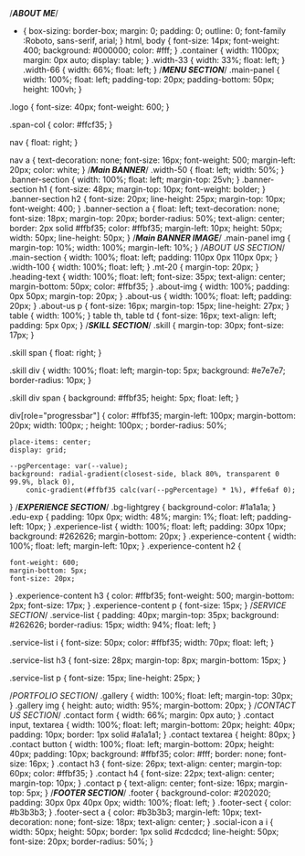 /*****ABOUT ME*****/
  * {
	box-sizing: border-box;
	margin: 0;
	padding: 0;
	outline: 0;
	font-family :Roboto, sans-serif, arial;
}
html, body 
	{
	font-size: 14px;
	font-weight: 400;
	background: #000000;
	color: #fff;
}
.container {
	width: 1100px;
	margin: 0px auto;
	display: table;
}
.width-33 {
	width: 33%;
	float: left;
}
.width-66 {
	width: 66%;
	float: left;
}
/*****MENU SECTION*****/
.main-panel {
	width: 100%;
	float: left;
	padding-top: 20px;
	padding-bottom: 50px;
	height: 100vh;
}

.logo {
	font-size: 40px;
	font-weight: 600;
}

.span-col {
	color: #ffcf35;
}

nav {
	float: right;
}

nav a {
	text-decoration: none;
	font-size: 16px;
	font-weight: 500;
	margin-left: 20px;
	color: white;
}
/*****Main BANNER*****/
.width-50 {
	float: left;
	width: 50%;
}
.banner-section {
	width: 100%;
	float: left;
	margin-top: 25vh;
}
.banner-section h1 {
	font-size: 48px;
	margin-top: 10px;
	font-weight: bolder;
}
.banner-section h2 {
	font-size: 20px;
	line-height: 25px;
	margin-top: 10px;
	font-weight: 400;
}
.banner-section a {
	float: left;
	text-decoration: none;
	font-size: 18px;
	margin-top: 20px;
	border-radius: 50%;
	text-align: center;
	border: 2px solid #ffbf35;
	color: #ffbf35;
	margin-left: 10px;
	height: 50px;
	width: 50px;
	line-height: 50px;
}
/*****Main BANNER IMAGE*****/
.main-panel img {
	margin-top: 10%;
	width: 100%;
	margin-left: 10%;
}
/*ABOUT US SECTION*/
.main-section {
	width: 100%;
	float: left;
	padding: 110px 0px 110px 0px;
}
.width-100 {
	width: 100%;
	float: left;
}
.mt-20 {
	margin-top: 20px;
}
.heading-text {
	width: 100%;
	float: left;
	font-size: 35px;
	text-align: center;
	margin-bottom: 50px;
	color: #ffbf35;
}
.about-img {
	width: 100%;
	padding: 0px 50px;
	margin-top: 20px;
}
.about-us {
	width: 100%;
	float: left;
	padding: 20px;
}
.about-us p {
	font-size: 16px;
	margin-top: 15px;
	line-height: 27px;
}
table {
	width: 100%;
}
table th,
table td {
	font-size: 16px;
	text-align: left;
	padding: 5px 0px;
}
/*****SKILL SECTION*****/
.skill {
	margin-top: 30px;
	font-size: 17px;
}

.skill span {
	float: right;
}

.skill div {
	width: 100%;
	float: left;
	margin-top: 5px;
	background: #e7e7e7;
	border-radius: 10px;
}

.skill div span {
	background: #ffbf35;
	height: 5px;
	float: left;
}

div[role="progressbar"] {
	color: #ffbf35;
	margin-left: 100px;
	margin-bottom: 20px;
	width: 100px;
	;
	height: 100px;
	;
	border-radius: 50%;

	place-items: center;
	display: grid;

	--pgPercentage: var(--value);
	background: radial-gradient(closest-side, black 80%, transparent 0 99.9%, black 0),
		conic-gradient(#ffbf35 calc(var(--pgPercentage) * 1%), #ffe6af 0);

}
/*****EXPERIENCE SECTION*****/
.bg-lightgrey {
	background-color: #1a1a1a;
}
.edu-exp {
	padding: 10px 0px;
	width: 48%;
	margin: 1%;
	float: left;
	padding-left: 10px;
}
.experience-list {
	width: 100%;
	float: left;
	padding: 30px 10px;
	background: #262626;
	margin-bottom: 20px;
}
.experience-content {
	width: 100%;
	float: left;
	margin-left: 10px;
}
.experience-content h2 {

	font-weight: 600;
	margin-bottom: 5px;
	font-size: 20px;
}
.experience-content h3 {
	color: #ffbf35;
	font-weight: 500;
	margin-bottom: 2px;
	font-size: 17px;
}
.experience-content p {
	font-size: 15px;
}
/*SERVICE SECTION*/
.service-list {
	padding: 40px;
	margin-top: 35px;
	background: #262626;
	border-radius: 15px;
	width: 94%;
	float: left;
}

.service-list i {
	font-size: 50px;
	color: #ffbf35;
	width: 70px;
	float: left;
}

.service-list h3 {
	font-size: 28px;
	margin-top: 8px;
	margin-bottom: 15px;
}

.service-list p {
	font-size: 15px;
	line-height: 25px;
}

/*PORTFOLIO SECTION*/
.gallery {
	width: 100%;
	float: left;
	margin-top: 30px;
}
.gallery img {
	height: auto;
	width: 95%;
	margin-bottom: 20px;
}
/*CONTACT US SECTION*/
.contact form {
	width: 66%;
	margin: 0px auto;
}
.contact input,
textarea {
	width: 100%;
	float: left;
	margin-bottom: 20px;
	height: 40px;
	padding: 10px;
	border: 1px solid #a1a1a1;
}
.contact textarea {
	height: 80px;
}
.contact button {
	width: 100%;
	float: left;
	margin-bottom: 20px;
	height: 40px;
	padding: 10px;
	background: #ffbf35;
	color: #fff;
	border: none;
	font-size: 16px;
}
.contact h3 {
	font-size: 26px;
	text-align: center;
	margin-top: 60px;
	color: #ffbf35;
}
.contact h4 {
	font-size: 22px;
	text-align: center;
	margin-top: 10px;
}
.contact p {
	text-align: center;
	font-size: 16px;
	margin-top: 5px;
}
/*****FOOTER SECTION*****/
.footer {
	background-color: #202020;
	padding: 30px 0px 40px 0px;
	width: 100%;
	float: left;
}
.footer-sect {
	color: #b3b3b3;
}
.footer-sect a {
	color: #b3b3b3;
	margin-left: 10px;
	text-decoration: none;
	font-size: 18px;
	text-align: center;
}
.social-icon a i {
	width: 50px;
	height: 50px;
	border: 1px solid #cdcdcd;
	line-height: 50px;
	font-size: 20px;
	border-radius: 50%;
}
